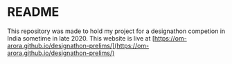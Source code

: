 # README
This repository was made to hold my project for a designathon competion in India sometime in late 2020. This website is live at [https://om-arora.github.io/designathon-prelims/](https://om-arora.github.io/designathon-prelims/)
